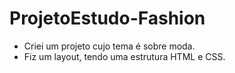 # ProjetoEstudo-Fashion

* Criei um projeto cujo tema é sobre moda. 
* Fiz um layout, tendo uma estrutura HTML e CSS. 
